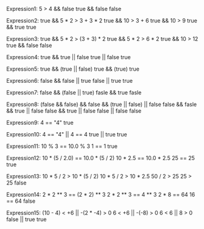 Expression1:
5 > 4 && false
true && false
false

Expression2:
true && 5 * 2 > 3 + 3 * 2
true && 10 > 3 + 6
true && 10 > 9
true && true 
true

Expression3:
true && 5 * 2 > (3 + 3) * 2
true && 5 * 2 > 6 * 2
true && 10 > 12
true && false
false

Expression4:
true && true || false
true || false
true

Expression5:
true && (true || false)
true && (true)
true

Expression6:
false && false || true
false || true
true

Expression7:
false && (false || true)
fasle && true
fasle

Expression8:
(false && false) && false && (true || false) || false
false && fasle && true || false
false && true || false
false || false
false

Expression9:
4 == "4"
true

Expression10:
4 == "4" || 4 == 4
true || true
true

Expression11:
10 % 3 == 10.0 % 3
1 == 1
true

Expression12:
10 * (5 / 2.0) == 10.0 * (5 / 2)
10 * 2.5 == 10.0 *  2.5
25 == 25
true

Expression13:
10 * 5 / 2 > 10 * (5 / 2)
10 * 5 / 2 > 10 * 2.5
50 / 2  > 25
25 > 25
false 

Expression14:
2 * 2 ** 3 == (2 * 2) ** 3
2 * 2 ** 3 == 4 ** 3
2 * 8 == 64
16 == 64
false

Expression15:
(10 - 4) < +6 || -(2 * -4) > 0
6 < +6 || -(-8) > 0
6 < 6 || 8 > 0
false || true
true